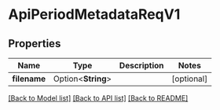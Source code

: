 # ApiPeriodMetadataReqV1

## Properties

Name | Type | Description | Notes
------------ | ------------- | ------------- | -------------
**filename** | Option<**String**> |  | [optional]

[[Back to Model list]](./README.md#documentation-for-models) [[Back to API list]](./README.md#documentation-for-api-endpoints) [[Back to README]](../README.md)
